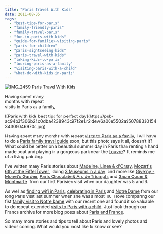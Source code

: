 ```yaml
---
title: "Paris Travel With Kids"
date: 2011-08-05
tags: 
  - "best-tips-for-paris"
  - "family-friendly-paris"
  - "family-travel-paris"
  - "fun-in-paris-with-kids"
  - "guide-for-families-visiting-paris"
  - "paris-for-children"
  - "paris-sightseeing-kids"
  - "paris-travel-with-kids"
  - "taking-kids-to-paris"
  - "touring-paris-as-a-family"
  - "visiting-paris-with-a-child"
  - "what-do-with-kids-in-paris"
---
```


![IMG_2459](https://pub-ac94b3f306b24c0dba4238943c97f2e1.r2.dev/6a00e5502a95078833014e8a50d4b0970d.jpg) Paris Travel With Kids

Having spent many  
months with repeat  
visits to Paris as a family,

<!--more--> ![Paris with kids best tips for perfect day](https://pub-ac94b3f306b24c0dba4238943c97f2e1.r2.dev/6a00e5502a95078833015434309046970c.jpg)  
  
  
Having spent many months with repeat [visits to Paris as a family](http://soultravelers3new.local/2006/09/paris-bois-de-b.html "visits to paris as a family"), I will have to do a [Paris family travel guide](http://soultravelers3new.local/2011/04/paris-france-travel-guide-by-mozart.html "paris family travel guide") soon, but this photo says it all, doesn't it? What could be better on a beautiful summer day in Paris than renting a hand made boat and playing in a gorgeous park near the [Louvre](http://soultravelers3new.local/2011/03/-family-travel-paris-france-louvre-photo.html "louvre ")?  It reminds me of a living painting.  
  
I've written many Paris stories about [Madeline, Linea & d'Orsay](http://soultravelers3new.local/2006/09/madeline-linea.html "family trave paris Madeline, D'Orsay, Linea"), [Mozart's 6th at the Eiffel Tower](http://soultravelers3new.local/2006/09/mozarts-6th-at.html "Mozart's 6th at the Eiffel Tower"),  doing [3 Museums in a day](http://soultravelers3new.local/2006/09/3-museums-in-a.html "Paris 3 museums in a day")  and more like [Giverny - Monet's Garden](http://soultravelers3new.local/2006/10/giverny-monets.html "Giverny monet's garden day trip from Paris"), [Paris Chocolate & Arc de Triumph](http://soultravelers3new.local/2006/09/sun-arc-de-triu.html "Paris chocolate arc de triumph"), and [Sacre Couer & Montmarte](http://soultravelers3new.local/2006/10/sacre-coeur-mon.html#more "Paris with kids Sacre Coer & Montmarte")  from our first Parisien visit when our daughter was 5 and 6. 
  
As well as [finding wifi in Paris](http://soultravelers3new.local/2010/10/free-wifi-travel-office-paris-digital-nomad-technomad-minimalist-workshift-mobile-work-on-the-road.html "finding wifi in Paris best place"), [celebrating in Paris](http://soultravelers3new.local/2010/10/celebrating-in-paris-eiffel-tower-family-travel-adventures-abroad-birthdays-weddings-and-anniversari.html "celebrating in Paris") and [Notre Dame](http://soultravelers3new.local/2011/07/family-travel-paris-notre-dame-photo.html "Notre Dame") from our long Paris visit last summer when she was almost 10.  I love comparing our fist [family visit to Notre Dame](http://soultravelers3new.local/2006/09/notre-dame-left.html "family visit to notre dame") with our recent one and found it so valuable to do repeat extended [visits to Paris with a child](http://soultravelers3new.local/2006/10/goodbye-paris.html "visits to paris with a child"). Just look through our France archive for more blog posts about [Paris and France](http://soultravelers3new.local/france/ "Paris and france").  
  
So many more stories and tips to tell about Paris and lovely photos and videos coming. What would you most like to know or see?
